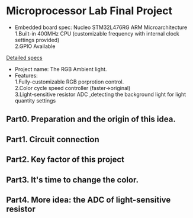 # Microprocessor Lab Final Project
* Embedded board spec: Nucleo STM32L476RG ARM Microarchitecture <br />
1.Built-in 400MHz CPU (customizable frequency with internal clock settings provided) <br />
2.GPIO Available <br />

[Detailed specs](http://www.st.com/en/microcontrollers/stm32l476rg.html) <br />

* Project name: The RGB Ambient light. <br />
* Features: <br />
1.Fully-customizable RGB porprotion control. <br />
2.Color cycle speed controller (faster->original)<br />
3.Light-sensitive resistor ADC ,detecting the background light for light quantity settings<br />

## Part0. Preparation and the origin of this idea.

## Part1. Circuit connection

## Part2. Key factor of this project

## Part3. It's time to change the color.

## Part4. More idea: the ADC of light-sensitive resistor
